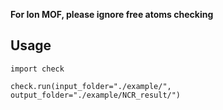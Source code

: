 **For Ion MOF, please ignore free atoms checking**

## Usage                       
                                
```
import check
          
check.run(input_folder="./example/", output_folder="./example/NCR_result/")
```
